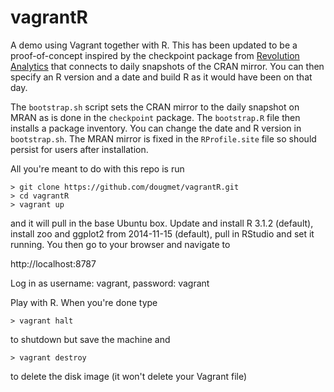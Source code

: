 # vagrantR

A demo using Vagrant together with R. This has been updated to be a proof-of-concept inspired by the checkpoint package from [Revolution Analytics](http://blog.revolutionanalytics.com/2014/10/introducing-rrt.html) that connects to daily snapshots of the CRAN mirror. You can then specify an R version and a date and build R as it would have been on that day.

The `bootstrap.sh` script sets the CRAN mirror to the daily snapshot on MRAN as is done in the `checkpoint` package. The `bootstrap.R` file then installs a package inventory. You can change the date and R version in `bootstrap.sh`. The MRAN mirror is fixed in the `RProfile.site` file so should persist for users after installation.

All you're meant to do with this repo is run

```
> git clone https://github.com/dougmet/vagrantR.git 
> cd vagrantR
> vagrant up
```

and it will pull in the base Ubuntu box. Update and install R 3.1.2 (default), install zoo and ggplot2 from 2014-11-15 (default), pull in RStudio and set it running. You then go to your browser and navigate to

http://localhost:8787

Log in as username: vagrant, password: vagrant

Play with R. When you're done type

```
> vagrant halt
```

to shutdown but save the machine and

```
> vagrant destroy
```

to delete the disk image (it won't delete your Vagrant file)

